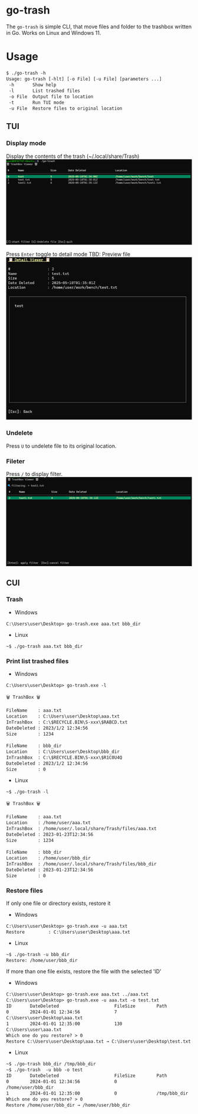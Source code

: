 # go-trash
The `go-trash` is simple CLI, that move files and folder to the trashbox written in Go.
Works on Linux and Windows 11.

# Usage
```
$ ./go-trash -h
Usage: go-trash [-hlt] [-o File] [-u File] [parameters ...]
 -h       Show help
 -l       List trashed files
 -o File  Output file to location
 -t       Run TUI mode
 -u File  Restore files to original location
```

## TUI 
### Display mode
Display the contents of the trash  (~/.local/share/Trash)
![](./img/tui_1.png)

Press `Enter` toggle to detail mode
TBD: Preview file
![](./img/tui_2.png)

### Undelete
Press `U` to undelete file to its original location.

### Fileter
Press `/` to display filter.
![](./img/tui_3.png)


## CUI 
### Trash
* Windows
```
C:\Users\user\Desktop> go-trash.exe aaa.txt bbb_dir
```

* Linux
```
~$ ./go-trash aaa.txt bbb_dir
```

### Print list trashed files
* Windows
```
C:\Users\user\Desktop> go-trash.exe -l

🗑️ TrashBox 🗑️

FileName    : aaa.txt
Location    : C:\Users\user\Desktop\aaa.txt
InTrashBox  : C:\$RECYCLE.BIN\S-xxx\$RABCD.txt
DateDeleted : 2023/1/2 12:34:56
Size        : 1234

FileName    : bbb_dir
Location    : C:\Users\user\Desktop\bbb_dir
InTrashBox  : C:\$RECYCLE.BIN\S-xxx\$R1C0U4Q
DateDeleted : 2023/1/2 12:34:56
Size        : 0
```

* Linux
```
~$ ./go-trash -l

🗑️ TrashBox 🗑️

FileName    : aaa.txt
Location    : /home/user/aaa.txt
InTrashBox  : /home/user/.local/share/Trash/files/aaa.txt
DateDeleted : 2023-01-23T12:34:56
Size        : 1234

FileName    : bbb_dir
Location    : /home/user/bbb_dir
InTrashBox  : /home/user/.local/share/Trash/files/bbb_dir
DateDeleted : 2023-01-23T12:34:56
Size        : 0
```


### Restore files
If only one file or directory exists, restore it

* Windows 
```
C:\Users\user\Desktop> go-trash.exe -u aaa.txt
Restore         : C:\Users\user\Desktop\aaa.txt
```

* Linux
```
~$ ./go-trash -u bbb_dir
Restore: /home/user/bbb_dir
```


If more than one file exists, restore the file with the selected 'ID'
* Windows 
```
C:\Users\user\Desktop> go-trash.exe aaa.txt ../aaa.txt
C:\Users\user\Desktop> go-trash.exe -u aaa.txt -o test.txt 
ID       DateDeleted                     FileSize        Path
0        2024-01-01 12:34:56             7               C:\Users\user\Desktop\aaa.txt
1        2024-01-01 12:35:00             130             C:\Users\user\aaa.txt
Which one do you restore? > 0
Restore C:\Users\user\Desktop\aaa.txt → C:\Users\user\Desktop\test.txt
```

* Linux
```
~$ ./go-trash bbb_dir /tmp/bbb_dir
~$ ./go-trash  -u bbb -o test
ID       DateDeleted                     FileSize        Path
0        2024-01-01 12:34:56             0               /home/user/bbb_dir
1        2024-01-01 12:35:00             0               /tmp/bbb_dir
Which one do you restore? > 0
Restore /home/user/bbb_dir → /home/user/bbb_dir
```
